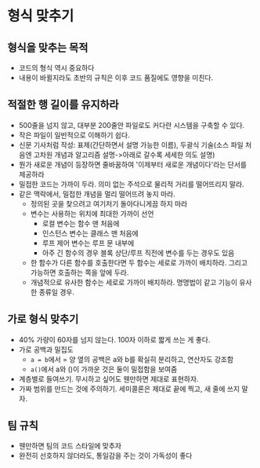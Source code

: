 # 형식 맞추기


## 형식을 맞추는 목적
- 코드의 형식 역시 중요하다
- 내용이 바뀔지라도 초반의 규칙은 이후 코드 품질에도 영향을 미친다.


## 적절한 행 길이를 유지하라
- 500줄을 넘지 않고, 대부분 200줄안 파일로도 커다란 시스템을 구축할 수 있다.
- 작은 파일이 일반적으로 이해하기 쉽다.
- 신문 기사처럼 작성: 표제(간단하면서 설명 가능한 이름), 두괄식 기술(소스 파일 처음엔 고차원 개념과 알고리즘 설명->아래로 갈수록 세세한 의도 설명)
- 뭔가 새로운 개념이 등장하면 줄바꿈하여 '이제부터 새로운 개념이다'라는 단서를 제공하라
- 밀접한 코드는 가까이 두라. 의미 없는 주석으로 물리적 거리를 떨어뜨리지 말라.
- 같은 맥락에서, 밀접한 개념을 멀리 떨어뜨려 놓지 마라.
    * 정의된 곳을 찾으려고 여기저기 돌아다니게끔 하지 마라
    * 변수는 사용하는 위치에 최대한 가까이 선언
        + 로컬 변수는 함수 맨 처음에
        + 인스턴스 변수는 클래스 맨 처음에 
        + 루프 제어 변수는 루프 문 내부에
        + 아주 긴 함수의 경우 블록 상단/루프 직전에 변수를 두는 경우도 있음
    * 한 함수가 다른 함수를 호출한다면 두 함수는 세로로 가까이 배치하라. 그리고 가능하면 호출하는 쪽을 앞에 두라.
    * 개념적으로 유사한 함수는 세로로 가까이 배치하라. 명명법이 같고 기능이 유사한 종류일 경우.


## 가로 형식 맞추기
- 40% 가량이 60자를 넘지 않는다. 100자 이하로 짧게 쓰는 게 좋다.
- 가로 공백과 밀집도
    * `a = b`에서 = 양 옆의 공백은 a와 b를 확실히 분리하고, 연산자도 강조함
    * `a()`에서 a와 ()이 가까운 것은 둘이 밀접함을 보여줌
- 계층별로 들여쓰기. 무시하고 싶어도 웬만하면 제대로 표현하자.
- 가짜 범위를 만드는 것에 주의하기. 세미콜론은 제대로 끝에 찍고, 새 줄에 쓰지 말자.


## 팀 규칙
- 웬만하면 팀의 코드 스타일에 맞추자
- 완전히 선호하지 않더라도, 통일감을 주는 것이 가독성이 좋다